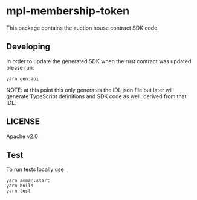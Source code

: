 # mpl-membership-token

This package contains the auction house contract SDK code.

## Developing

In order to update the generated SDK when the rust contract was updated please run:

```
yarn gen:api
```

NOTE: at this point this only generates the IDL json file but later will generate TypeScript
definitions and SDK code as well, derived from that IDL.

## LICENSE

Apache v2.0

## Test

To run tests locally use

```
yarn amman:start
yarn build
yarn test
```
